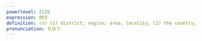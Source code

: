 ```yaml
---
powerlevel: 2120
expression: 地方
definition: (n) (1) district; region; area; locality; (2) the country; countryside; the provinces; rural area; (3) civilian society; (P)
pronunciation: ちほう
---
```


